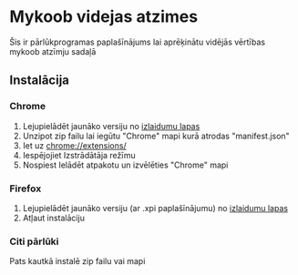 # Mykoob videjas atzimes

Šis ir pārlūkprogramas paplašīnājums lai aprēķinātu vidējās vērtības mykoob atzīmju sadaļā

## Instalācija

### Chrome

1. Lejupielādēt jaunāko versiju no [izlaidumu lapas](https://github.com/Xc987/Mykoob-videjas-atzimes/releases)
2. Unzipot zip failu lai iegūtu "Chrome" mapi kurā atrodas "manifest.json"
3. Iet uz [chrome://extensions/](chrome://extensions/)
4. Iespējojiet Izstrādātāja režīmu
5. Nospiest Ielādēt atpakotu un izvēlēties "Chrome" mapi

### Firefox 

1. Lejupielādēt jaunāko versiju (ar .xpi paplašīnājumu) no [izlaidumu lapas](https://github.com/Xc987/Mykoob-videjas-atzimes/releases)
2. Atļaut instalāciju

### Citi pārlūki 

Pats kautkā instalē zip failu vai mapi